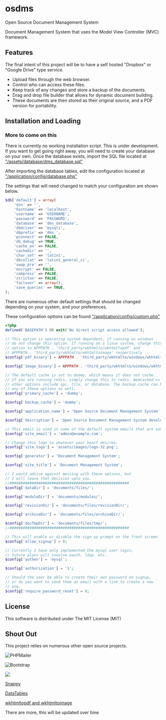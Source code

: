 # osdms
Open Source Document Management System

Document Management System that uses the Model View Controller (MVC) framework.

## Features
The final intent of this project will be to have a self hosted "Dropbox" or "Google Drive" type service.

- Upload files through the web browser.
- Control who can access these files.
- Keep track of any changes and store a backup of the documents.
- Drag and drop file builder that allows for dynamic document building.
- These documents are then stored as their original source, and a PDF version for portability.

## Installation and Loading
### More to come on this

There is currently no working installation script.
This is under development. 
If you want to get going right away, you will need to create your database on your own.
Once the database exists, import the SQL file located at 
["/assets/database/dms_database.sql"](https://github.com/brandon-bailey/osdms/blob/master/assets/database/dms_database.sql)

After importing the database tables, edit the configuration located at 
["/application/config/database.php"](https://github.com/brandon-bailey/osdms/blob/master/application/config/database.php)

The settings that will need changed to match your configuration are shown below.

```php
$db['default'] = array(
	'dsn' => '',
	'hostname' => 'localhost',
	'username' => 'USERNAME',
	'password' => 'PASSWORD',
	'database' => 'dms_database',
	'dbdriver' => 'mysqli',
	'dbprefix' => 'dms_',
	'pconnect' => FALSE,
	'db_debug' => TRUE,
	'cache_on' => FALSE,
	'cachedir' => '',
	'char_set' => 'latin1',
	'dbcollat' => 'latin1_general_ci',
	'swap_pre' => '',
	'encrypt' => FALSE,
	'compress' => FALSE,
	'stricton' => FALSE,
	'failover' => array(),
	'save_queries' => TRUE,
);
```

There are numerous other default settings that should be changed depending on your system, and your preferences.

These configuration options can be found 
["/application/config/custom.php"](https://github.com/brandon-bailey/osdms/blob/master/application/config/custom.php)

```php
<?php
defined('BASEPATH') OR exit('No direct script access allowed');

// This option is operating system dependent, if running on windows
// do not change this option. If running on a linux system, change this
// option to APPPATH . 'third_party/wkhtmlto/wkhtmltopdf' and
// APPPATH . 'third_party/wkhtmlto/wkhtmltoimage' respectively
$config['pdf_binary'] = APPPATH . 'third_party/wkhtmlto/windows/wkhtmltopdf.exe';

$config['image_binary'] = APPPATH . 'third_party/wkhtmlto/windows/wkhtmltoimage.exe';

// The default cache is set to dummy, which means it does not cache.
// If you are running redis, simply change this to redis. memcached => memcached.
// other options include apc, file, or database. The backup cache can be set to 
// any of these options as well. 
$config['primary_cache'] = 'dummy';

$config['backup_cache'] = 'dummy';

$config['application_name'] = 'Open Source Document Management System';

$config['description'] = 'Open Source Document Management System developed by Brandon Bailey';

// This email is used in some of the default system emails that are sent out.
$config['site_email'] = 'admin@example.com';

// Change this logo to whatever your heart desires.
$config['site_logo'] = 'assets/images/logo-32.png';

$config['generator'] = 'Document Management System';

$config['site_title'] = 'Document Management System';

// I would advise against messing with these options, but 
// I will leave that decision upto you.
//######################################################
$config['dataDir'] = 'documents/files/';

$config['moduleDir'] = 'documents/modules/';

$config['revisionDir'] = 'documents/files/revisionDir/';

$config['archiveDir'] = 'documents/files/archiveDir/';

$config['docTmpDir'] = 'documents/files/tmp/';
//######################################################

// This will enable or disable the sign up prompt on the front screen
$config['allow_signup'] = 0;

// Currently I have only implemented the mysql user login,
// future plans will involve oauth, ldap, etc.
$config['authen'] = 'mysql';

$config['authorization'] = '1';

// Should the user be able to create their own password on signup,
// or do you want to send them an email with a link to create a new
// one.
$config['require_password_reset'] = 0;

```



## License

This software is distributed under The MIT License (MIT)


## Shout Out

This project relies on numerous other open source projects.


![PHPMailer](https://raw.github.com/PHPMailer/PHPMailer/master/examples/images/phpmailer.png)

![Bootstrap](https://avatars3.githubusercontent.com/u/2918581?v=3&s=200 "Twitter Bootstrap")

[![](http://tannerlinsley.com/memes/chartjs.gif)](http://www.chartjs.org/docs/)

[Snappy](https://github.com/KnpLabs/snappy "KnpLabs Snappy")

[DataTables](https://github.com/DataTables/DataTables)

[wkhtmltopdf and wkhtmltoimage](https://github.com/wkhtmltopdf/wkhtmltopdf)

There are more, this will be updated over time